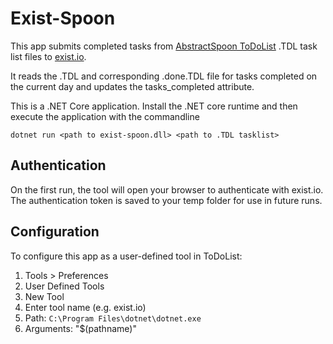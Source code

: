 ﻿# Exist-Spoon #

This app submits completed tasks from [AbstractSpoon ToDoList](http://abstractspoon.weebly.com/) .TDL task list files to [exist.io](http://exist.io).

It reads the .TDL and corresponding .done.TDL file for tasks completed on the current day and updates the tasks_completed attribute.

This is a .NET Core application. Install the .NET core runtime and then execute the application with the commandline

    dotnet run <path to exist-spoon.dll> <path to .TDL tasklist>

## Authentication ##

On the first run, the tool will open your browser to authenticate with exist.io. The authentication token is saved to your temp folder for use in future runs.

## Configuration ##

To configure this app as a user-defined tool in ToDoList:

1. Tools > Preferences
2. User Defined Tools
3. New Tool
4. Enter tool name (e.g. exist.io)
4. Path: `C:\Program Files\dotnet\dotnet.exe`
5. Arguments: <path to exist-spoon.dll> "$(pathname)"